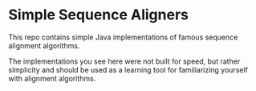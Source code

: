 # Simple Sequence Aligners

This repo contains simple Java implementations of famous sequence alignment algorithms.

The implementations you see here were not built for speed, but rather simplicity and should be used as a learning tool for familiarizing yourself with alignment algorithms.
